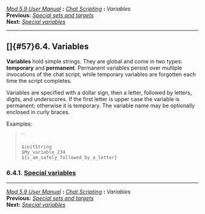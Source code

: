 [*Mpd 5.9 User Manual*](README.md) **:** [*Chat Scripting*](mpd50.md)
**:** *Variables*\
**Previous:** [*Special sets and targets*](mpd56.md)\
**Next:** [*Special variables*](mpd58.md)

------------------------------------------------------------------------

## []{#57}6.4. Variables

**Variables** hold simple strings. They are global and come in two
types: **temporary** and **permanent**. Permanent variables persist over
multiple invocations of the chat script, while temporary variables are
forgotten each time the script completes.

Variables are specified with a dollar sign, then a letter, followed by
letters, digits, and underscores. If the first letter is upper case the
variable is permanent; otherwise it is temporary. The variable name may
be optionally enclosed in curly braces.

Examples:

> ``
>
>     $initString
>     $My_variable_234
>     ${i_am_safely_followed_by_a_letter}

### 6.4.1. [Special variables](mpd58.md#58)

------------------------------------------------------------------------

[*Mpd 5.9 User Manual*](README.md) **:** [*Chat Scripting*](mpd50.md)
**:** *Variables*\
**Previous:** [*Special sets and targets*](mpd56.md)\
**Next:** [*Special variables*](mpd58.md)
